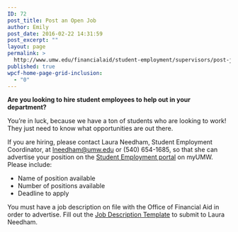 ```yaml
---
ID: 72
post_title: Post an Open Job
author: Emily
post_date: 2016-02-22 14:31:59
post_excerpt: ""
layout: page
permalink: >
  http://www.umw.edu/financialaid/student-employment/supervisors/post-job/
published: true
wpcf-home-page-grid-inclusion:
  - "0"
---
```

<strong>Are you looking to hire student employees to help out in your department?</strong>

You’re in luck, because we have a ton of students who are looking to work! They just need to know what opportunities are out there.

If you are hiring, please contact Laura Needham, Student Employment Coordinator, at <a href="mailto:lneedham@umw.edu">lneedham@umw.edu</a> or (540) 654-1685, so that she can advertise your position on the <a href="https://orgsync.com/129314/chapter">Student Employment portal</a> on myUMW. Please include:
<ul>
	<li>Name of position available</li>
	<li>Number of positions available</li>
	<li>Deadline to apply</li>
</ul>
You must have a job description on file with the Office of Financial Aid in order to advertise. Fill out the <a href="http://adminfinance.umw.edu/financialaid/files/2016/02/TEMPLATE.docx">Job Description Template</a> to submit to Laura Needham.